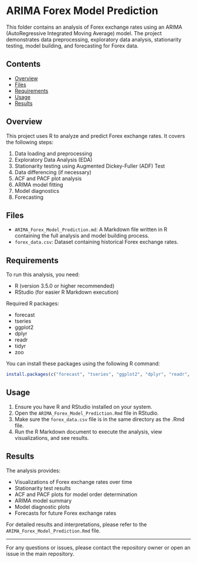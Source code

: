 # ARIMA Forex Model Prediction

This folder contains an analysis of Forex exchange rates using an ARIMA (AutoRegressive Integrated Moving Average) model. The project demonstrates data preprocessing, exploratory data analysis, stationarity testing, model building, and forecasting for Forex data.

## Contents

- [Overview](#overview)
- [Files](#files)
- [Requirements](#requirements)
- [Usage](#usage)
- [Results](#results)

## Overview

This project uses R to analyze and predict Forex exchange rates. It covers the following steps:

1. Data loading and preprocessing
2. Exploratory Data Analysis (EDA)
3. Stationarity testing using Augmented Dickey-Fuller (ADF) Test
4. Data differencing (if necessary)
5. ACF and PACF plot analysis
6. ARIMA model fitting
7. Model diagnostics
8. Forecasting

## Files

- `ARIMA_Forex_Model_Prediction.md`: A Markdown file written in R containing the full analysis and model building process.
- `forex_data.csv`: Dataset containing historical Forex exchange rates.

## Requirements

To run this analysis, you need:

- R (version 3.5.0 or higher recommended)
- RStudio (for easier R Markdown execution)

Required R packages:
- forecast
- tseries
- ggplot2
- dplyr
- readr
- tidyr
- zoo

You can install these packages using the following R command:

```R
install.packages(c("forecast", "tseries", "ggplot2", "dplyr", "readr", "tidyr", "zoo"))
```

## Usage

1. Ensure you have R and RStudio installed on your system.
2. Open the `ARIMA_Forex_Model_Prediction.Rmd` file in RStudio.
3. Make sure the `forex_data.csv` file is in the same directory as the .Rmd file.
4. Run the R Markdown document to execute the analysis, view visualizations, and see results.

## Results

The analysis provides:

- Visualizations of Forex exchange rates over time
- Stationarity test results
- ACF and PACF plots for model order determination
- ARIMA model summary
- Model diagnostic plots
- Forecasts for future Forex exchange rates

For detailed results and interpretations, please refer to the `ARIMA_Forex_Model_Prediction.Rmd` file.

---

For any questions or issues, please contact the repository owner or open an issue in the main repository.